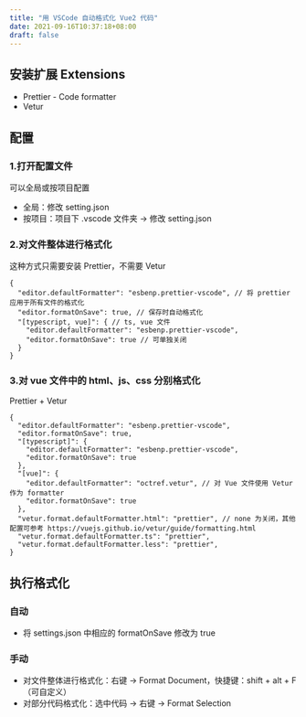 ```yaml
---
title: "用 VSCode 自动格式化 Vue2 代码"
date: 2021-09-16T10:37:18+08:00
draft: false
---
```


## 安装扩展 Extensions

* Prettier - Code formatter
* Vetur

## 配置

### 1.打开配置文件

可以全局或按项目配置

* 全局：修改 setting.json
* 按项目：项目下 .vscode 文件夹 -> 修改 setting.json

### 2.对文件整体进行格式化

这种方式只需要安装 Prettier，不需要 Vetur

```
{
  "editor.defaultFormatter": "esbenp.prettier-vscode", // 将 prettier 应用于所有文件的格式化
  "editor.formatOnSave": true, // 保存时自动格式化
  "[typescript, vue]": { // ts, vue 文件
    "editor.defaultFormatter": "esbenp.prettier-vscode",
    "editor.formatOnSave": true // 可单独关闭
  }
}
```

### 3.对 vue 文件中的 html、js、css 分别格式化

Prettier + Vetur

```
{
  "editor.defaultFormatter": "esbenp.prettier-vscode",
  "editor.formatOnSave": true,
  "[typescript]": {
    "editor.defaultFormatter": "esbenp.prettier-vscode",
    "editor.formatOnSave": true
  },
  "[vue]": {
    "editor.defaultFormatter": "octref.vetur", // 对 Vue 文件使用 Vetur 作为 formatter
    "editor.formatOnSave": true
  },
  "vetur.format.defaultFormatter.html": "prettier", // none 为关闭，其他配置可参考 https://vuejs.github.io/vetur/guide/formatting.html
  "vetur.format.defaultFormatter.ts": "prettier",
  "vetur.format.defaultFormatter.less": "prettier",
}
```

## 执行格式化

### 自动

- 将 settings.json 中相应的 formatOnSave 修改为 true

### 手动

- 对文件整体进行格式化：右键 -> Format Document，快捷键：shift + alt + F（可自定义）
- 对部分代码格式化：选中代码 -> 右键 -> Format Selection
